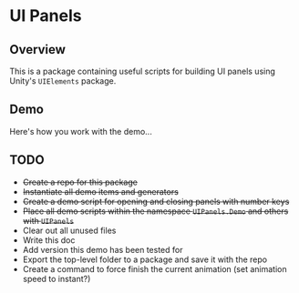 # UI Panels

## Overview

This is a package containing useful scripts for building UI panels using Unity's `UIElements` package.

## Demo

Here's how you work with the demo...

## TODO

- ~~Create a repo for this package~~
- ~~Instantiate all demo items and generators~~
- ~~Create a demo script for opening and closing panels with number keys~~
- ~~Place all demo scripts within the namespace `UIPanels.Demo` and others with `UIPanels`~~
- Clear out all unused files
- Write this doc
- Add version this demo has been tested for
- Export the top-level folder to a package and save it with the repo
- Create a command to force finish the current animation (set animation speed to instant?)
